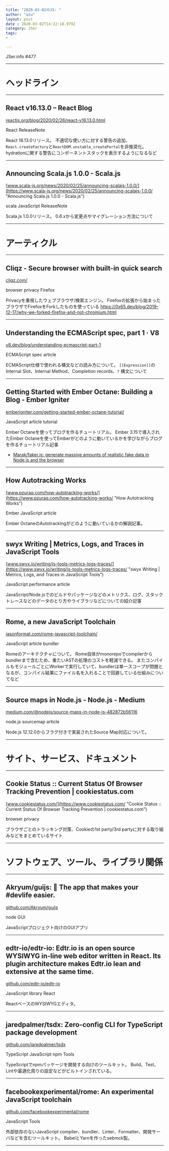 ```yaml
---
title: "2020-03-02のJS: "
author: "azu"
layout: post
date : 2020-03-02T14:22:10.979Z
category: JSer
tags:
-

---
```


JSer.info #477

----

<h1 class="site-genre">ヘッドライン</h1>

----

## React v16.13.0 – React Blog
[reactjs.org/blog/2020/02/26/react-v16.13.0.html](https://reactjs.org/blog/2020/02/26/react-v16.13.0.html "React v16.13.0 – React Blog")
<p class="jser-tags jser-tag-icon"><span class="jser-tag">React</span> <span class="jser-tag">ReleaseNote</span></p>

React 16.13.0リリース。
不適切な使い方に対する警告の追加、`React.createFactory`と`ReactDOM.unstable_createPortal`を非推奨化。
hydrationに関する警告にコンポーネントスタックを表示するようになるなど


----

## Announcing Scala.js 1.0.0 - Scala.js
[www.scala-js.org/news/2020/02/25/announcing-scalajs-1.0.0/](https://www.scala-js.org/news/2020/02/25/announcing-scalajs-1.0.0/ "Announcing Scala.js 1.0.0 - Scala.js")
<p class="jser-tags jser-tag-icon"><span class="jser-tag">scala</span> <span class="jser-tag">JavaScript</span> <span class="jser-tag">ReleaseNote</span></p>

Scala.js 1.0.0リリース。
0.6.xから変更点やマイグレーション方法について


----
<h1 class="site-genre">アーティクル</h1>

----

## Cliqz - Secure browser with built-in quick search
[cliqz.com/](https://cliqz.com/ "Cliqz - Secure browser with built-in quick search")
<p class="jser-tags jser-tag-icon"><span class="jser-tag">browser</span> <span class="jser-tag">privacy</span> <span class="jser-tag">Firefox</span></p>

Privacyを重視したウェブブラウザ/検索エンジン。
Firefoxの拡張から始まったブラウザでFirefoxをForkしたものを使っている
https://0x65.dev/blog/2019-12-17/why-we-forked-firefox-and-not-chromium.html


----

## Understanding the ECMAScript spec, part 1 · V8
[v8.dev/blog/understanding-ecmascript-part-1](https://v8.dev/blog/understanding-ecmascript-part-1 "Understanding the ECMAScript spec, part 1 · V8")
<p class="jser-tags jser-tag-icon"><span class="jser-tag">ECMAScript</span> <span class="jser-tag">spec</span> <span class="jser-tag">article</span></p>

ECMAScript仕様で使われる構文などの読み方について。
`[[Expression]]`のInternal Slot、Internal Method、Completion records、`?` 構文について


----

## Getting Started with Ember Octane: Building a Blog - Ember Igniter
[emberigniter.com/getting-started-ember-octane-tutorial/](https://emberigniter.com/getting-started-ember-octane-tutorial/ "Getting Started with Ember Octane: Building a Blog - Ember Igniter")
<p class="jser-tags jser-tag-icon"><span class="jser-tag">JavaScript</span> <span class="jser-tag">article</span> <span class="jser-tag">tutorial</span></p>

Ember Octaneを使ってブログを作るチュートリアル。
Ember 3.15で導入されたEmber Octaneを使ってEmberがどのように動いているかを学びながらブログを作るチュートリアル記事

- [Marak/faker.js: generate massive amounts of realistic fake data in Node.js and the browser](https://github.com/marak/Faker.js/ "Marak/faker.js: generate massive amounts of realistic fake data in Node.js and the browser")

----

## How Autotracking Works
[www.pzuraq.com/how-autotracking-works/](https://www.pzuraq.com/how-autotracking-works/ "How Autotracking Works")
<p class="jser-tags jser-tag-icon"><span class="jser-tag">Ember</span> <span class="jser-tag">JavaScript</span> <span class="jser-tag">article</span></p>

Ember OctaneのAutotrackingがどのように動いているかの解説記事。


----

## swyx Writing | Metrics, Logs, and Traces in JavaScript Tools
[www.swyx.io/writing/js-tools-metrics-logs-traces/](https://www.swyx.io/writing/js-tools-metrics-logs-traces/ "swyx Writing | Metrics, Logs, and Traces in JavaScript Tools")
<p class="jser-tags jser-tag-icon"><span class="jser-tag">JavaScript</span> <span class="jser-tag">performance</span> <span class="jser-tag">article</span></p>

JavaScript/Node.jsでのビルドやパッケージなどのメトリクス、ログ、スタックトレースなどのデータのとり方やライブラリなどについての紹介記事


----

## Rome, a new JavaScript Toolchain
[jasonformat.com/rome-javascript-toolchain/](https://jasonformat.com/rome-javascript-toolchain/ "Rome, a new JavaScript Toolchain")
<p class="jser-tags jser-tag-icon"><span class="jser-tag">JavaScript</span> <span class="jser-tag">article</span> <span class="jser-tag">bundler</span></p>

Romeのアーキテクチャについて。
Rome自体がmonorepoでcompilerからbundlerまで含むため、重たいASTの処理のコストを軽減できる。
またコンパイルもモジュールごとにWorkerで実行していて、bundlerは単一スコープが問題となるが、コンパイル結果にファイル名を入れることで回避している仕組みについてなど


----

## Source maps in Node.js - Node.js - Medium
[medium.com/@nodejs/source-maps-in-node-js-482872b56116](https://medium.com/@nodejs/source-maps-in-node-js-482872b56116 "Source maps in Node.js - Node.js - Medium")
<p class="jser-tags jser-tag-icon"><span class="jser-tag">node.js</span> <span class="jser-tag">sourcemap</span> <span class="jser-tag">article</span></p>

Node.js 12.12.0からフラグ付きで実装されたSource Map対応について。


----
<h1 class="site-genre">サイト、サービス、ドキュメント</h1>

----

## Cookie Status :: Current Status Of Browser Tracking Prevention | cookiestatus.com
[www.cookiestatus.com/](https://www.cookiestatus.com/ "Cookie Status :: Current Status Of Browser Tracking Prevention | cookiestatus.com")
<p class="jser-tags jser-tag-icon"><span class="jser-tag">browser</span> <span class="jser-tag">privacy</span></p>

ブラウザごとのトラッキング対策、Cookieの1st party/3rd partyに対する取り組みなどをまとめているサイト


----
<h1 class="site-genre">ソフトウェア、ツール、ライブラリ関係</h1>

----

## Akryum/guijs: 🐣️ The app that makes your #devlife easier.
[github.com/Akryum/guijs](https://github.com/Akryum/guijs "Akryum/guijs: 🐣️ The app that makes your #devlife easier.")
<p class="jser-tags jser-tag-icon"><span class="jser-tag"> node</span> <span class="jser-tag">GUI</span></p>

JavaScriptプロジェクト向けのGUIアプリ


----

## edtr-io/edtr-io: Edtr.io is an open source WYSIWYG in-line web editor written in React. Its plugin architecture makes Edtr.io lean and extensive at the same time.
[github.com/edtr-io/edtr-io](https://github.com/edtr-io/edtr-io "edtr-io/edtr-io: Edtr.io is an open source WYSIWYG in-line web editor written in React. Its plugin architecture makes Edtr.io lean and extensive at the same time.")
<p class="jser-tags jser-tag-icon"><span class="jser-tag">JavaScript</span> <span class="jser-tag">library</span> <span class="jser-tag">React</span></p>

ReactベースのWYSIWYGエディタ。


----

## jaredpalmer/tsdx: Zero-config CLI for TypeScript package development
[github.com/jaredpalmer/tsdx](https://github.com/jaredpalmer/tsdx "jaredpalmer/tsdx: Zero-config CLI for TypeScript package development")
<p class="jser-tags jser-tag-icon"><span class="jser-tag">TypeScript</span> <span class="jser-tag">JavaScript</span> <span class="jser-tag">npm</span> <span class="jser-tag">Tools</span></p>

TypeScriptでnpmパッケージを開発する向けのツールキット。
Build、Test、Lintや最適化周りの設定などがビルトインされている。


----

## facebookexperimental/rome: An experimental JavaScript toolchain
[github.com/facebookexperimental/rome](https://github.com/facebookexperimental/rome "facebookexperimental/rome: An experimental JavaScript toolchain")
<p class="jser-tags jser-tag-icon"><span class="jser-tag">JavaScript</span> <span class="jser-tag">Tools</span></p>

外部依存のないJavaScript compiler、bundler、Linter、Formatter、開発サーバなどを含むツールキット。
BabelとYarnを作ったsebmck製。


----
